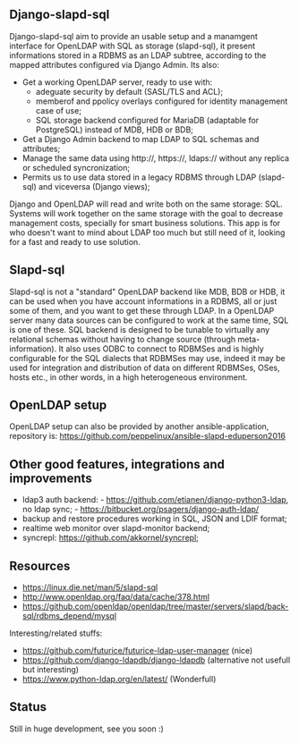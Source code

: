 Django-slapd-sql
----------------
Django-slapd-sql aim to provide an usable setup and a manamgent interface for OpenLDAP with SQL as storage (slapd-sql), it present informations stored in a RDBMS as an LDAP subtree, according to the mapped attributes configured via Django Admin. Its also:

- Get a working OpenLDAP server, ready to use with:
    - adeguate security by default (SASL/TLS and ACL);
    - memberof and ppolicy overlays configured for identity management case of use;
    - SQL storage backend configured for MariaDB (adaptable for PostgreSQL) instead of MDB, HDB or BDB;
- Get a Django Admin backend to map LDAP to SQL schemas and attributes;
- Manage the same data using http://, https://, ldaps:// without any replica or scheduled syncronization;
- Permits us to use data stored in a legacy RDBMS through LDAP (slapd-sql) and viceversa (Django views);

Django and OpenLDAP will read and write both on the same storage: SQL. Systems will work together on the same storage with the goal to decrease management costs, specially for smart business solutions. This app is for who doesn't want to mind about LDAP too much but still need of it, looking for a fast and ready to use solution.


Slapd-sql
---------
Slapd-sql is not a "standard" OpenLDAP backend like MDB, BDB or HDB, it can be used when you have account informations in a RDBMS, all or just some of them, and you want to get these through LDAP. In a OpenLDAP server many data sources can be configured to work at the same time, SQL is one of these. SQL backend is designed to be tunable to virtually any relational schemas without having to change source (through meta-information). It also uses ODBC to connect to RDBMSes and is highly configurable for the SQL dialects that RDBMSes may use, indeed it may be used for integration and distribution of data on different RDBMSes, OSes, hosts etc., in other words, in a high heterogeneous environment.

OpenLDAP setup 
--------------
OpenLDAP setup can also be provided by another ansible-application, repository is:
https://github.com/peppelinux/ansible-slapd-eduperson2016


Other good features, integrations and improvements
--------------------------------------------------
- ldap3 auth backend: 
      - https://github.com/etianen/django-python3-ldap, no ldap sync;
      - https://bitbucket.org/psagers/django-auth-ldap/ 
- backup and restore procedures working in SQL, JSON and LDIF format;
- realtime web monitor over slapd-monitor backend;
- syncrepl: https://github.com/akkornel/syncrepl;


Resources
---------
- https://linux.die.net/man/5/slapd-sql
- http://www.openldap.org/faq/data/cache/378.html
- https://github.com/openldap/openldap/tree/master/servers/slapd/back-sql/rdbms_depend/mysql

Interesting/related stuffs:
- https://github.com/futurice/futurice-ldap-user-manager (nice)
- https://github.com/django-ldapdb/django-ldapdb (alternative not usefull but interesting)
- https://www.python-ldap.org/en/latest/ (Wonderfull)

Status
------
Still in huge development, see you soon :)
